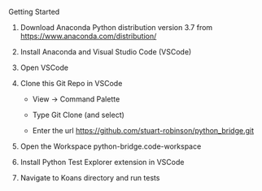 Getting Started

  1. Download Anaconda Python distribution version 3.7 from https://www.anaconda.com/distribution/

  2. Install Anaconda and Visual Studio Code (VSCode)

  3. Open VSCode

  3. Clone this Git Repo in VSCode

     - View -> Command Palette

     - Type Git Clone (and select)

     - Enter the url https://github.com/stuart-robinson/python_bridge.git

  4. Open the Workspace python-bridge.code-workspace

  5. Install Python Test Explorer extension in VSCode

  6. Navigate to Koans directory and run tests
